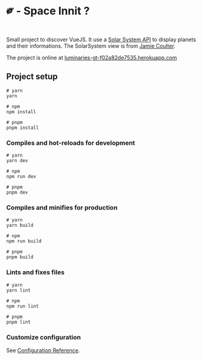 # ༗ - Space Innit ?

Small project to discover VueJS. It use a [Solar System API](https://api.le-systeme-solaire.net/rest/bodies/) to display planets and their informations.
The SolarSystem view is from [Jamie Coulter](https://codepen.io/jcoulterdesign/pen/ZxXbeP).

The project is online at [luminaries-gt-f02a82de7535.herokuapp.com](https://luminaries-gt-f02a82de7535.herokuapp.com/)

## Project setup

```
# yarn
yarn

# npm
npm install

# pnpm
pnpm install
```

### Compiles and hot-reloads for development

```
# yarn
yarn dev

# npm
npm run dev

# pnpm
pnpm dev
```

### Compiles and minifies for production

```
# yarn
yarn build

# npm
npm run build

# pnpm
pnpm build
```

### Lints and fixes files

```
# yarn
yarn lint

# npm
npm run lint

# pnpm
pnpm lint
```

### Customize configuration

See [Configuration Reference](https://vitejs.dev/config/).
